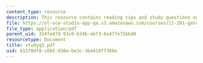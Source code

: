 ```yaml
---
content_type: resource
description: This resource contains reading tips and study questions on session 3.
file: https://ol-ocw-studio-app-qa.s3.amazonaws.com/courses/11-201-gateway-planning-action-fall-2005/61570df8c6b5d38abe3c3b4410ff36be_studyq3.pdf
file_type: application/pdf
parent_uid: 314fe87d-93c0-b34b-ebf3-6e477e72bbd8
resourcetype: Document
title: studyq3.pdf
uid: 61570df8-c6b5-d38a-be3c-3b4410ff36be
---
```

